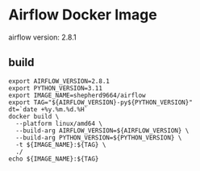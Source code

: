 # Airflow Docker Image

airflow version: 2.8.1

## build

```shell
export AIRFLOW_VERSION=2.8.1
export PYTHON_VERSION=3.11
export IMAGE_NAME=shepherd9664/airflow
export TAG="${AIRFLOW_VERSION}-py${PYTHON_VERSION}"
dt=`date +%y.%m.%d.%H`
docker build \
  --platform linux/amd64 \
  --build-arg AIRFLOW_VERSION=${AIRFLOW_VERSION} \
  --build-arg PYTHON_VERSION=${PYTHON_VERSION} \
  -t ${IMAGE_NAME}:${TAG} \
  ./
echo ${IMAGE_NAME}:${TAG}
```
